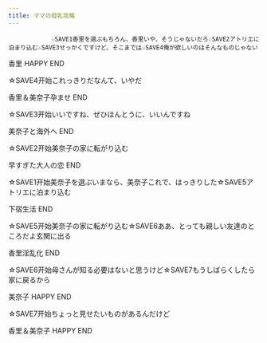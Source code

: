 ```yaml
---
title: ママの母乳攻略
---
```


                ☆SAVE1香里を選ぶもちろん、香里いや、そうじゃないだろ☆SAVE2アトリエに泊まり込む☆SAVE3せっかくですけど、そこまでは☆SAVE4俺が欲しいのはそんなものじゃない

香里 HAPPY END

☆SAVE4开始これっきりだなんて、いやだ

香里＆美奈子孕ませ END

☆SAVE3开始いいですね、ぜひほんとうに、いいんですね

美奈子と海外へ END

☆SAVE2开始美奈子の家に転がり込む

早すぎた大人の恋 END

☆SAVE1开始美奈子を選ぶいまなら、美奈子これで、はっきりした☆SAVE5アトリエに泊まり込む

下宿生活 END

☆SAVE5开始美奈子の家に転がり込む☆SAVE6ああ、とっても親しい友達のところだよ玄関に出る

香里淫乱化 END

☆SAVE6开始母さんが知る必要はないと思うけど☆SAVE7もうしばらくしたら家に戻るから

美奈子 HAPPY END

☆SAVE7开始ちょっと見せたいものがあるんだけど

香里＆美奈子 HAPPY END
              
